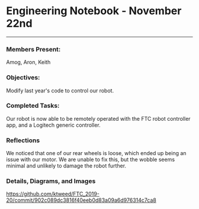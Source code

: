 # Engineering Notebook - November 22nd
---
### Members Present:
Amog, Aron, Keith

### Objectives:
Modify last year's code to control our robot.

### Completed Tasks:
Our robot is now able to be remotely operated with the FTC robot controller app, and a Logitech generic controller.

### Reflections
We noticed that one of our rear wheels is loose, which ended up being an issue with our motor. We are unable to fix this, but the wobble seems minimal and unlikely to damage the robot further.

### Details, Diagrams, and Images
https://github.com/ktweed/FTC_2019-20/commit/902c089dc3816f40eeb0d83a09a6d976314c7ca8
